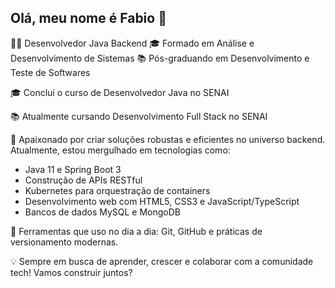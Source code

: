 ## Olá, meu nome é Fabio 👋

👨‍💻 Desenvolvedor Java Backend
🎓 Formado em Análise e Desenvolvimento de Sistemas
📚 Pós-graduando em Desenvolvimento e Teste de Softwares

🎓 Concluí o curso de Desenvolvedor Java no SENAI

📚 Atualmente cursando Desenvolvimento Full Stack no SENAI

🚀 Apaixonado por criar soluções robustas e eficientes no universo backend. Atualmente, estou mergulhado em tecnologias como:

  * Java 11 e Spring Boot 3
  * Construção de APIs RESTful
  * Kubernetes para orquestração de containers
  * Desenvolvimento web com HTML5, CSS3 e JavaScript/TypeScript
  * Bancos de dados MySQL e MongoDB
    
🔧 Ferramentas que uso no dia a dia: Git, GitHub e práticas de versionamento modernas.

💡 Sempre em busca de aprender, crescer e colaborar com a comunidade tech! Vamos construir juntos?
